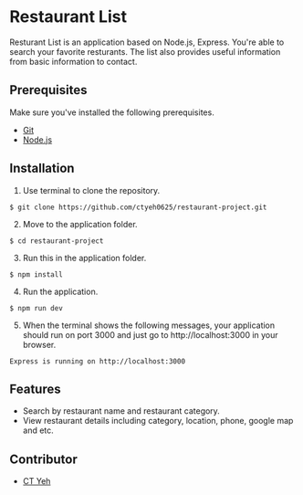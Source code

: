 # Restaurant List

Resturant List is an application based on Node.js, Express. You're able to search your favorite resturants. The list also provides useful information from basic information to contact.

## Prerequisites

Make sure you've installed the following prerequisites.
* [Git](https://git-scm.com/downloads)
* [Node.js](https://nodejs.org/en/download/)

## Installation

1. Use terminal to clone the repository.
```
$ git clone https://github.com/ctyeh0625/restaurant-project.git
```
2. Move to the application folder.
```
$ cd restaurant-project
```
3. Run this in the application folder. 
```
$ npm install
```
4. Run the application.
```
$ npm run dev
```
5. When the terminal shows the following messages, your application should run on port 3000 and just go to http://localhost:3000 in your browser.

```
Express is running on http://localhost:3000
```

## Features

* Search by restaurant name and restaurant category.
* View restaurant details including category, location, phone, google map and etc.

## Contributor
* [CT Yeh](https://github.com/ctyeh0625)
